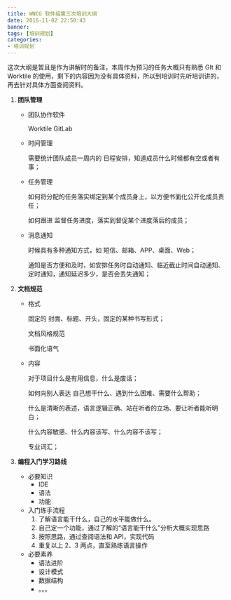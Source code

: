```yaml
---
title: WNCG 软件组第三次培训大纲
date: 2016-11-02 22:50:43
banner:
tags: [培训规划]
categories: 
- 培训规划
---
```



这次大纲是暂且是作为讲解时的备注，本周作为预习的任务大概只有熟悉 GIt 和 Worktile 的使用，剩下的内容因为没有具体资料，所以到培训时先听培训讲的，再去针对具体方面查阅资料。



1. **团队管理**
   - 团队协作软件
     
     Worktile  GitLab
   - 时间管理
      
      需要统计团队成员一周内的 日程安排，知道成员什么时候都有空或者有事；
   - 任务管理
       
       如何将分配的任务落实绑定到某个成员身上，以方便书面化公开化成员责任；
       
       如何跟进 监督任务进度，落实到督促某个进度落后的成员；
   - 消息通知
      
      时候具有多种通知方式，如 短信、邮箱、APP、桌面、Web；
      
      通知是否方便和及时，如安排任务时自动通知、临近截止时间自动通知、定时通知，通知延迟多少，是否会丢失通知；
2. **文档规范**
   
   - 格式
     
     固定的 封面、标题、开头，固定的某种书写形式；
     
     文档风格规范
     
     书面化语气
   - 内容
     
     对于项目什么是有用信息，什么是废话；
     
     如何向别人表达 自己想干什么、遇到什么困难、需要什么帮助；
     
     什么是清晰的表述，语言逻辑正确、站在听者的立场、要让听者能听明白；
     
     什么内容敏感、什么内容该写、什么内容不该写；
     
     专业词汇；
3. **编程入门学习路线**
   - 必要知识
     - IDE
     - 语法
     - 功能
   - 入门练手流程
     1. 了解语言能干什么，自己的水平能做什么。
     2. 自己定一个功能，通过了解的“语言能干什么”分析大概实现思路
     3. 按照思路，通过查阅语法和 API，实现代码
     4. 重复以上 2、3 两点，直至熟练语言操作
   - 必要素养
     - 语法进阶
     - 设计模式
     - 数据结构
     - 。。。

